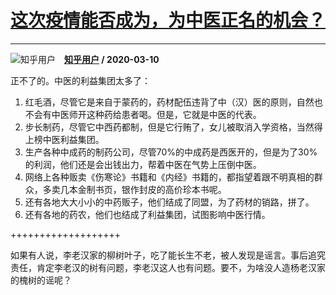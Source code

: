 # [这次疫情能否成为，为中医正名的机会？](https://www.zhihu.com/answer/1069801349)

-----------------------------------------------------------------

![知乎用户](https://pic4.zhimg.com/da8e974dc.jpg?source=1940ef5c "知乎用户")&emsp;**[知乎用户](https://www.zhihu.com/people/) / 2020-03-10**

正不了的。中医的利益集团太多了：

1. 红毛酒，尽管它是来自于蒙药的，药材配伍违背了中（汉）医的原则，自然也不会有中医师开这种药给患者喝。但是，它就是中医的代表。
2. 步长制药，尽管它中西药都制，但是它行贿了，女儿被取消入学资格，当然得上榜中医利益集团。
3. 生产各种中成药的制药公司，尽管70%的中成药是西医开的，但是为了30%的利润，他们还是会出钱出力，帮着中医在气势上压倒中医。
4. 网络上各种贩卖《伤寒论》书籍和《内经》书籍的，都指望着跟不明真相的群众，多卖几本金制书页，银作封皮的高价珍本书呢。
5. 还有各地大大小小的中药贩子，他们结成了同盟，为了药材的销路，拼了。
6. 还有各地的药农，他们也结成了利益集团，试图影响中医行情。


+++++++++++++++++++

如果有人说，李老汉家的柳树叶子，吃了能长生不老，被人发现是谣言。事后追究责任，肯定李老汉的树有问题，李老汉这人也有问题。要不，为啥没人造杨老汉家的槐树的谣呢？


